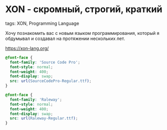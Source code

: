 # XON - скромный, строгий, краткий

tags: XON, Programming Language

Хочу познакомить вас с новым языком программирования, который я обдумывал и создавал на протяжении нескольких лет.

<https://xon-lang.org/>

```css
@font-face {
  font-family: 'Source Code Pro';
  font-style: normal;
  font-weight: 400;
  font-display: swap;
  src: url(SourceCodePro-Regular.ttf);
}

@font-face {
  font-family: 'Raleway';
  font-style: normal;
  font-weight: 400;
  font-display: swap;
  src: url(Raleway-Regular.ttf);
}
```
